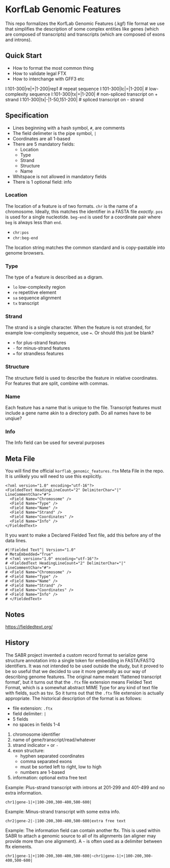 KorfLab Genomic Features
========================

This repo formalizes the KorfLab Genomic Features (.kgf) file format we use
that simplifies the description of some complex entities like genes (which are
composed of transcripts) and transcripts (which are composed of exons and
introns).

## Quick Start ##

- How to format the most common thing
- How to validate legal FTX
- How to interchange with GFF3 etc

I:101-300|re|+|1-200|rep1            # repeat sequence
I:101-300|lc|=|1-200|            # low-complexity sequence
I:101-300|tx|+|1-200|            # non-spliced transcript on + strand
I:101-300|tx|-|1-50,151-200|     # spliced transcript on - strand


## Specification ##

- Lines beginning with a hash symbol, `#`, are comments
- The field delimeter is the pipe symbol, `|`
- Coordinates are all 1-based
- There are 5 mandatory fields:
  - Location
  - Type
  - Strand
  - Structure
  - Name
- Whitspace is not allowed in mandatory fields
- There is 1 optional field: info


### Location

The location of a feature is of two formats. `chr` is the name of a chromosome.
Ideally, this matches the identifier in a FASTA file _exactly_. `pos` is used
for a single nucleotide. `beg-end` is used for a coordinate pair where `beg` is
always less than `end`.

- `chr:pos`
- `chr:beg-end`

The location string matches the common standard and is copy-pastable into
genome browsers.

### Type

The type of a feature is described as a digram.

- `lo` low-complexity region
- `re` repetitive element
- `sa` sequence alignment
- `tx` transcript

### Strand

The strand is a single character. When the feature is not stranded, for example
low-complexity sequence, use `=`. Or should this just be blank?

- `+` for plus-strand features
- `-` for minus-strand features
- `=` for strandless features

### Structure

The structure field is used to describe the feature in relative coordinates.
For features that are split, combine with commas.

### Name

Each feature has a name that is unique to the file. Transcript features must
include a gene name akin to a directory path. Do all names have to be unqiue?


### Info

The Info field can be used for several purposes



## Meta File ##

You will find the official `korflab_genomic_features.ftm` Meta File in the
repo. It is unlikely you will need to use this explicitly.

```
<?xml version="1.0" encoding="utf-16"?>
<FieldedText HeadingLineCount="2" DelimiterChar="|" LineCommentChar="#">
  <Field Name="Chromosome" />
  <Field Name="Type" />
  <Field Name="Name" />
  <Field Name="Strand" />
  <Field Name="Coordinates" />
  <Field Name="Info" />
</FieldedText>
 ```

 It you want to make a Declared Fielded Text file, add this before any of the
 data lines.

 ```
#|!Fielded Text^| Version="1.0"
# MetaEmbedded="True"
# <?xml version="1.0" encoding="utf-16"?>
# <FieldedText HeadingLineCount="2" DelimiterChar="|" LineCommentChar="#">
# <Field Name="Chromosome" />
# <Field Name="Type" />
# <Field Name="Name" />
# <Field Name="Strand" />
# <Field Name="Coordinates" />
# <Field Name="Info" />
# </FieldedText>
```

## Notes ##

https://fieldedtext.org/


## History ##

The SABR project invented a custom record format to serialize gene structure
annotation into a single token for embedding in FASTA/FASTQ identifiers. It was
not intended to be used outside the study, but it proved to be so useful that
we decided to use it more generally as our way of describing genome features.
The original name meant 'flattened transcript format', but it turns out that
the `.ftx` file extension means Fielded Text Format, which is a somewhat
abstract MIME Type for any kind of text file with fields, such as tsv. So it
turns out that the `.ftx` file extension is actually appropriate. The
historical description of the format is as follows:

- file extension: `.ftx`
- field delimiter: `|`
- 5 fields
- no spaces in fields 1-4

1. chromosome identifier
2. name of gene/transcript/read/whatever
3. strand indicator `+` or `-`
4. exon structure:
	- hyphen separated coordinates
	- comma separated exons
	- must be sorted left to right, low to high
	- numbers are 1-based
5. information: optional extra free text

Example: Plus-strand transcript with introns at 201-299 and 401-499 and no
extra information.

```
chr1|gene-1|+|100-200,300-400,500-600|
```

Example: Minus-strand transcript with some extra info.

```
chr2|gene-2|-|100-200,300-400,500-600|extra free text
```

Example: The information field can contain another ftx. This is used within
SABR to attach a genomic source to all of its alignments (an aligner may
provide more than one alignment). A `~` is often used as a delimiter between
ftx elements.

```
chr1|gene-1|+|100-200,300-400,500-600|~chr1|gene-1|+|100-200,300-400,500-600|
```

